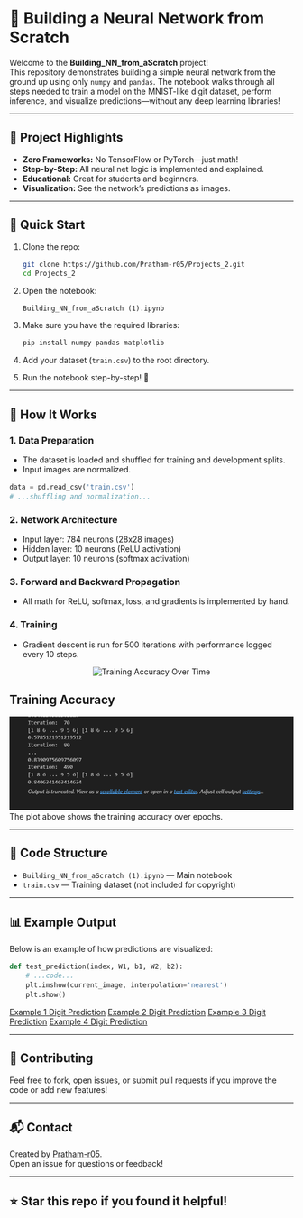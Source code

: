 # 🧠 Building a Neural Network from Scratch

Welcome to the **Building_NN_from_aScratch** project!  
This repository demonstrates building a simple neural network from the ground up using only `numpy` and `pandas`. The notebook walks through all steps needed to train a model on the MNIST-like digit dataset, perform inference, and visualize predictions—without any deep learning libraries!

---

## 🌟 Project Highlights

- **Zero Frameworks:** No TensorFlow or PyTorch—just math!
- **Step-by-Step:** All neural net logic is implemented and explained.
- **Educational:** Great for students and beginners.
- **Visualization:** See the network’s predictions as images.

---

## 🚀 Quick Start

1. Clone the repo:
   ```bash
   git clone https://github.com/Pratham-r05/Projects_2.git
   cd Projects_2
   ```

2. Open the notebook:
   ```
   Building_NN_from_aScratch (1).ipynb
   ```

3. Make sure you have the required libraries:
   ```bash
   pip install numpy pandas matplotlib
   ```

4. Add your dataset (`train.csv`) to the root directory.

5. Run the notebook step-by-step! 📓

---

## 📝 How It Works

### 1. **Data Preparation**
- The dataset is loaded and shuffled for training and development splits.
- Input images are normalized.

```python
data = pd.read_csv('train.csv')
# ...shuffling and normalization...
```

### 2. **Network Architecture**
- Input layer: 784 neurons (28x28 images)
- Hidden layer: 10 neurons (ReLU activation)
- Output layer: 10 neurons (softmax activation)

### 3. **Forward and Backward Propagation**
- All math for ReLU, softmax, loss, and gradients is implemented by hand.

### 4. **Training**
- Gradient descent is run for 500 iterations with performance logged every 10 steps.

<p align="center">
  <img src="assets/training_accuracy.gif" alt="Training Accuracy Over Time" width="500"/>
</p>

## Training Accuracy

![Training Accuracy](/accuracy.png)
The plot above shows the training accuracy over epochs.

---

## 🧩 Code Structure

- `Building_NN_from_aScratch (1).ipynb` — Main notebook
- `train.csv` — Training dataset (not included for copyright)

---

## 📊 Example Output

Below is an example of how predictions are visualized:

```python
def test_prediction(index, W1, b1, W2, b2):
    # ...code...
    plt.imshow(current_image, interpolation='nearest')
    plt.show()
```

[Example 1 Digit Prediction](/https://github.com/Pratham-r05/Projects_2/blob/main/Screenshot%20(3).png)
[Example 2 Digit Prediction](/Screenshot(4).png)
[Example 3 Digit Prediction](/Screenshot(5).png)
[Example 4 Digit Prediction](/Screenshot(6).png)

---

## 🤝 Contributing

Feel free to fork, open issues, or submit pull requests if you improve the code or add new features!

---

## 📬 Contact

Created by [Pratham-r05](https://github.com/Pratham-r05).  
Open an issue for questions or feedback!

---

## ⭐ Star this repo if you found it helpful!
